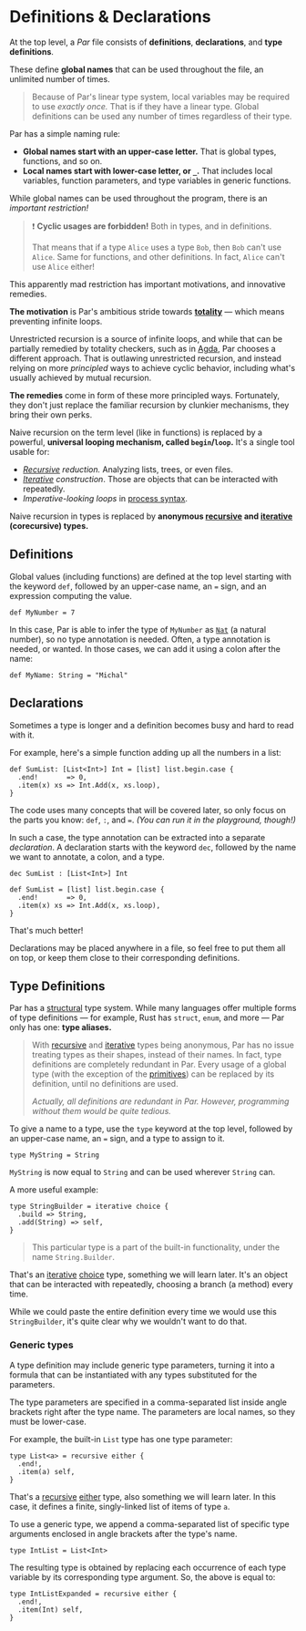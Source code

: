 # Definitions & Declarations

At the top level, a _Par_ file consists of **definitions**, **declarations**, and **type definitions**.

These define **global names** that can be used throughout the file, an unlimited number of times.

> Because of Par's linear type system, local variables may be required to use _exactly once._ That is
> if they have a linear type. Global definitions can be used any number of times regardless of their
> type.

Par has a simple naming rule:
- **Global names start with an upper-case letter.** That is global types, functions, and so on.
- **Local names start with lower-case letter, or `_`.** That includes local variables, function
  parameters, and type variables in generic functions.

While global names can be used throughout the program, there is an _important restriction!_

> ❗ **Cyclic usages are forbidden!** Both in types, and in definitions.
>
> That means that if a type `Alice` uses a type `Bob`, then `Bob` can't use `Alice`. Same for functions,
> and other definitions. In fact, `Alice` can't use `Alice` either!

This apparently mad restriction has important motivations, and innovative remedies.

**The motivation** is Par's ambitious stride towards **[totality](TODO)** — which means preventing
infinite loops.

Unrestricted recursion is a source of infinite loops, and while that can be partially
remedied by totality checkers, such as in [Agda](https://en.wikipedia.org/wiki/Agda_(programming_language)),
Par chooses a different approach. That is outlawing unrestricted recursion, and instead relying on more
_principled_ ways to achieve cyclic behavior, including what's usually achieved by mutual recursion.

**The remedies** come in form of these more principled ways. Fortunately, they don't just replace the
familiar recursion by clunkier mechanisms, they bring their own perks.

Naive recursion on the term level (like in functions) is replaced by a powerful,
**universal looping mechanism, called `begin`/`loop`.** It's a single tool usable for:
- _[Recursive](../types/recursive.md) reduction._ Analyzing lists, trees, or even files.
- _[Iterative](../types/iterative.md) construction_. Those are objects that can be interacted
  with repeatedly.
- _Imperative-looking loops_ in [process syntax](TODO).

Naive recursion in types is replaced by
**anonymous [recursive](../types/recursive.md) and [iterative](../types/iterative.md) (corecursive) types.**

## Definitions

Global values (including functions) are defined at the top level starting with the keyword `def`,
followed by an upper-case name, an `=` sign, and an expression computing the value.

```par
def MyNumber = 7
```

In this case, Par is able to infer the type of `MyNumber` as [`Nat`](TODO) (a natural number), so no
type annotation is needed. Often, a type annotation is needed, or wanted. In those cases, we can add
it using a colon after the name:

```par
def MyName: String = "Michal"
```

## Declarations

Sometimes a type is longer and a definition becomes busy and hard to read with it.

For example, here's a simple function adding up all the numbers in a list:

```par
def SumList: [List<Int>] Int = [list] list.begin.case {
  .end!       => 0,
  .item(x) xs => Int.Add(x, xs.loop),
}
```

The code uses many concepts that will be covered later, so only focus on the parts you know: `def`,
`:`, and `=`. _(You can run it in the playground, though!)_

In such a case, the type annotation can be extracted into a separate _declaration_. A declaration
starts with the keyword `dec`, followed by the name we want to annotate, a colon, and a type.

```par
dec SumList : [List<Int>] Int

def SumList = [list] list.begin.case {
  .end!       => 0,
  .item(x) xs => Int.Add(x, xs.loop),
}
```

That's much better!

Declarations may be placed anywhere in a file, so feel free to put them all on top, or keep them close
to their corresponding definitions.

## Type Definitions

Par has a [structural](TODO) type system. While many languages offer multiple forms of type definitions
— for example, Rust has `struct`, `enum`, and more — Par only has one: **type aliases.**

> With [recursive](../types/recursive.md) and [iterative](../types/iterative.md) types being anonymous,
> Par has no issue treating types as their shapes, instead of their names. In fact, type definitions are
> completely redundant in Par. Every usage of a global type (with the exception of the
> [primitives](./strings_and_numbers.md)) can be replaced by its definition, until no definitions are
> used.
>
> _Actually, all definitions are redundant in Par. However, programming without them would be quite tedious._

To give a name to a type, use the `type` keyword at the top level, followed by an upper-case name,
an `=` sign, and a type to assign to it.

```par
type MyString = String
```

`MyString` is now equal to `String` and can be used wherever `String` can.

A more useful example:

```par
type StringBuilder = iterative choice {
  .build => String,
  .add(String) => self,
}
```

> This particular type is a part of the built-in functionality, under the name `String.Builder`.

That's an [iterative](../types/iterative.md) [choice](../types/choice.md) type, something we will learn
later. It's an object that can be interacted with repeatedly, choosing a branch (a method) every time.

While we could paste the entire definition every time we would use this `StringBuilder`, it's quite
clear why we wouldn't want to do that.

### Generic types

A type definition may include generic type parameters, turning it into a formula that can be instantiated
with any types substituted for the parameters.

The type parameters are specified in a comma-separated list inside angle brackets right after the
type name. The parameters are local names, so they must be lower-case.

For example, the built-in `List` type has one type parameter:

```par
type List<a> = recursive either {
  .end!,
  .item(a) self,
}
```

That's a [recursive](../types/recursive.md) [either](../types/either.md) type, also something we will
learn later. In this case, it defines a finite, singly-linked list of items of type `a`.

To use a generic type, we append a comma-separated list of specific type arguments enclosed in
angle brackets after the type's name.

```par
type IntList = List<Int>
```

The resulting type is obtained by replacing each occurrence of each type variable by its corresponding
type argument. So, the above is equal to:

```par
type IntListExpanded = recursive either {
  .end!,
  .item(Int) self,
}
```
